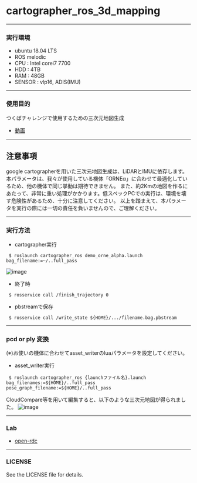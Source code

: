 # cartographer_ros_3d_mapping
----
### 実行環境
 * ubuntu 18.04 LTS
 * ROS melodic
 * CPU : Intel corei7 7700
 * HDD : 4TB
 * RAM : 48GB
 * SENSOR : vlp16, ADIS(IMU)
----
### 使用目的
つくばチャレンジで使用するための三次元地図生成
* [動画](https://youtu.be/4aTRLJ23_Lc)
----
## 注意事項
google cartographerを用いた三次元地図生成は、LiDARとIMUに依存します。
本パラメータは、我々が使用している機体「ORNEα」に合わせて最適化しているため、他の機体で同じ挙動は期待できません。
また、約2Kmの地図を作るにあたって、非常に重い処理がかかります。低スペックPCでの実行は、環境を壊す危険性があるため、十分に注意してください。
以上を踏まえて、本パラメータを実行の際には一切の責任を負いませんので、ご理解ください。

----
### 実行方法
 * cartographer実行
``` 
 $ roslaunch cartographer_ros demo_orne_alpha.launch bag_filename:=~/..full_pass
```
![image](https://user-images.githubusercontent.com/42163768/63419072-153fd780-c43f-11e9-913e-c31a690d6f3c.png)

 * 終了時
```
 $ rosservice call /finish_trajectory 0
``` 
 * pbstreamで保存
```
 $ rosservice call /write_state ${HOME}/.../filename.bag.pbstream
```

----
### pcd or ply 変換
(※)お使いの機体に合わせてasset_writerのluaパラメータを設定してください。
 * asset_writer実行
```
 $ roslaunch cartographer_ros {launchファイル名}.launch bag_filenames:=${HOME}/..full_pass pose_graph_filename:=${HOME}/..full_pass
```
CloudCompare等を用いて編集すると、以下のような三次元地図が得られました。
![image](https://user-images.githubusercontent.com/42163768/63419185-46b8a300-c43f-11e9-94ae-16c6a8045458.png)

----
### Lab
 * [open-rdc](https://github.com/open-rdc/)
----
### LICENSE
See the LICENSE file for details.
